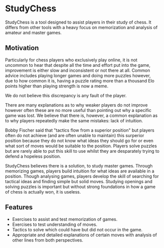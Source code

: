 # StudyChess

StudyChess is a tool designed to assist players in their study of chess. It differs from other tools with a heavy focus on memorization and analysis of amateur and master games.

## Motivation

Particularly for chess players who exclusively play online, it is not uncommon to hear that despite all the time and effort put into the game, improvement is either slow and inconsistent or not there at all. Common advice includes playing longer games and doing more puzzles however, due to how common it is, having a puzzle rating more than a thousand Elo points higher than playing strength is now a meme.

We do not believe this discrepancy is any fault of the player.

There are many explanations as to why weaker players do not improve however often these are no more useful than pointing out why a specific game was lost. We believe that there is, however, a common explanation as to why players repeatedly make the same mistakes: lack of intuition.

Bobby Fischer said that "tactics flow from a superior position" but players often do not achieve (and are often unable to maintain) this surperior position because they do not know what ideas they should go for or even what sort of moves would be suitable to the position. Players solve puzzles but are rarely able to put this skill to use whilst they are desparately trying to defend a hopeless position.

StudyChess believes there is a solution, to study master games. Through memorizing games, players build intuition for what ideas are available in a position. Though analysing games, players develop the skill of searching for tactical ideas and finding simple but solid moves. Studying openings and solving puzzles is important but without strong foundations in how a game of chess is actually won, it is useless.

## Features

 - Exercises to assist and test memorization of games.
 - Exercises to test understanding of moves.
 - Tactics to solve which could have but did not occur in the game.
 - Appropriate and detailed explanations of certain moves with analysis of other lines from both perspectives.
